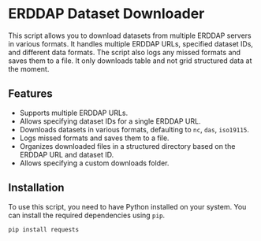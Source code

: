 # ERDDAP Dataset Downloader

This script allows you to download datasets from multiple ERDDAP servers in various formats. It handles multiple ERDDAP URLs, specified dataset IDs, and different data formats. The script also logs any missed formats and saves them to a file. It only downloads table and not grid structured data at the moment.

## Features

- Supports multiple ERDDAP URLs.
- Allows specifying dataset IDs for a single ERDDAP URL.
- Downloads datasets in various formats, defaulting to `nc`, `das`, `iso19115`.
- Logs missed formats and saves them to a file.
- Organizes downloaded files in a structured directory based on the ERDDAP URL and dataset ID.
- Allows specifying a custom downloads folder.

## Installation

To use this script, you need to have Python installed on your system. You can install the required dependencies using `pip`.

```sh
pip install requests
